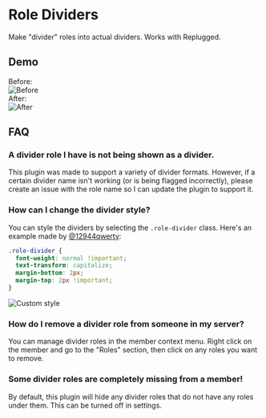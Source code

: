 # Role Dividers

Make "divider" roles into actual dividers. Works with Replugged.

## Demo

Before:  
![Before](https://i.imgur.com/Dz8UsOM.png)  
After:  
![After](https://i.imgur.com/pjBgCif.png)

## FAQ

### A divider role I have is not being shown as a divider.

This plugin was made to support a variety of divider formats. However, if a certain divider name
isn't working (or is being flagged incorrectly), please create an issue with the role name so I can
update the plugin to support it.

### How can I change the divider style?

You can style the dividers by selecting the `.role-divider` class. Here's an example made by
[@12944qwerty](https://github.com/12944qwerty):

```css
.role-divider {
  font-weight: normal !important;
  text-transform: capitalize;
  margin-bottom: 2px;
  margin-top: 2px !important;
}
```

![Custom style](https://i.imgur.com/le8fziz.png)

### How do I remove a divider role from someone in my server?

You can manage divider roles in the member context menu. Right click on the member and go to the
"Roles" section, then click on any roles you want to remove.

### Some divider roles are completely missing from a member!

By default, this plugin will hide any divider roles that do not have any roles under them. This can
be turned off in settings.
